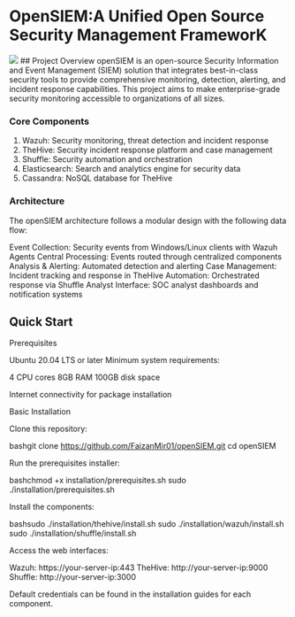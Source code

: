 # OpenSIEM:A Unified Open Source Security Management FrameworK

<img src="banner_image.svg">
## Project Overview
openSIEM is an open-source Security Information and Event Management (SIEM) solution that integrates best-in-class security tools to provide comprehensive monitoring, detection, alerting, and incident response capabilities. This project aims to make enterprise-grade security monitoring accessible to organizations of all sizes.

### Core Components
1. Wazuh: Security monitoring, threat detection and incident response
2. TheHive: Security incident response platform and case management
3. Shuffle: Security automation and orchestration
4. Elasticsearch: Search and analytics engine for security data
5. Cassandra: NoSQL database for TheHive

### Architecture
The openSIEM architecture follows a modular design with the following data flow:

Event Collection: Security events from Windows/Linux clients with Wazuh Agents
Central Processing: Events routed through centralized components
Analysis & Alerting: Automated detection and alerting
Case Management: Incident tracking and response in TheHive
Automation: Orchestrated response via Shuffle
Analyst Interface: SOC analyst dashboards and notification systems

## Quick Start
Prerequisites

Ubuntu 20.04 LTS or later
Minimum system requirements:

4 CPU cores
8GB RAM
100GB disk space


Internet connectivity for package installation

Basic Installation

Clone this repository:

bashgit clone https://github.com/FaizanMir01/openSIEM.git
cd openSIEM

Run the prerequisites installer:

bashchmod +x installation/prerequisites.sh
sudo ./installation/prerequisites.sh

Install the components:

bashsudo ./installation/thehive/install.sh
sudo ./installation/wazuh/install.sh
sudo ./installation/shuffle/install.sh

Access the web interfaces:

Wazuh: https://your-server-ip:443
TheHive: http://your-server-ip:9000
Shuffle: http://your-server-ip:3000



Default credentials can be found in the installation guides for each component.
